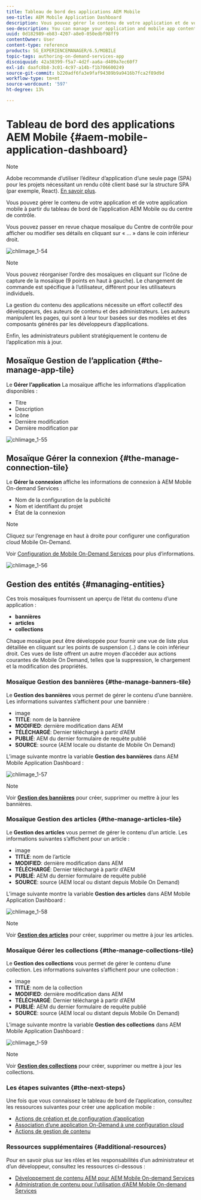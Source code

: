 ```yaml
---
title: Tableau de bord des applications AEM Mobile
seo-title: AEM Mobile Application Dashboard
description: Vous pouvez gérer le contenu de votre application et de votre application mobile à partir du tableau de bord de l’application AEM Mobile ou du centre de contrôle. Consultez cette page pour en savoir plus.
seo-description: You can manage your application and mobile app content from AEM Mobile Application Dashboard or the Control Center. Follow this page to learn more.
uuid: 0d182989-eb83-4207-a8e0-050edbf98ff9
contentOwner: User
content-type: reference
products: SG_EXPERIENCEMANAGER/6.5/MOBILE
topic-tags: authoring-on-demand-services-app
discoiquuid: 42a38399-f5a7-4d2f-aa6a-d409a7ec60f7
exl-id: daafc8b8-3c01-4c97-a14b-f1b706600249
source-git-commit: b220adf6fa3e9faf94389b9a9416b7fca2f89d9d
workflow-type: tm+mt
source-wordcount: '597'
ht-degree: 13%

---
```


# Tableau de bord des applications AEM Mobile {#aem-mobile-application-dashboard}

>[!NOTE]
>
>Adobe recommande d’utiliser l’éditeur d’application d’une seule page (SPA) pour les projets nécessitant un rendu côté client basé sur la structure SPA (par exemple, React). [En savoir plus](/help/sites-developing/spa-overview.md).

Vous pouvez gérer le contenu de votre application et de votre application mobile à partir du tableau de bord de l’application AEM Mobile ou du centre de contrôle.

Vous pouvez passer en revue chaque mosaïque du Centre de contrôle pour afficher ou modifier ses détails en cliquant sur « … » dans le coin inférieur droit.

![chlimage_1-54](assets/chlimage_1-54.png)

>[!NOTE]
>
>Vous pouvez réorganiser l’ordre des mosaïques en cliquant sur l’icône de capture de la mosaïque (9 points en haut à gauche). Le changement de commande est spécifique à l’utilisateur, différent pour les utilisateurs individuels.

La gestion du contenu des applications nécessite un effort collectif des développeurs, des auteurs de contenu et des administrateurs. Les auteurs manipulent les pages, qui sont à leur tour basées sur des modèles et des composants générés par les développeurs d’applications.

Enfin, les administrateurs publient stratégiquement le contenu de l’application mis à jour.

## Mosaïque Gestion de l’application {#the-manage-app-tile}

Le **Gérer l’application** La mosaïque affiche les informations d’application disponibles :

* Titre
* Description
* Icône
* Dernière modification
* Dernière modification par

![chlimage_1-55](assets/chlimage_1-55.png)

## Mosaïque Gérer la connexion {#the-manage-connection-tile}

Le **Gérer la connexion** affiche les informations de connexion à AEM Mobile On-demand Services :

* Nom de la configuration de la publicité
* Nom et identifiant du projet
* État de la connexion

>[!NOTE]
>
>Cliquez sur l’engrenage en haut à droite pour configurer une configuration cloud Mobile On-Demand.
>
>Voir [Configuration de Mobile On-Demand Services](/help/mobile/mobile-on-demand-associating-an-on-demand-app-to-cloud-configuration.md) pour plus d’informations.

![chlimage_1-56](assets/chlimage_1-56.png)

## Gestion des entités {#managing-entities}

Ces trois mosaïques fournissent un aperçu de l’état du contenu d’une application :

* **bannières**
* **articles**
* **collections**

Chaque mosaïque peut être développée pour fournir une vue de liste plus détaillée en cliquant sur les points de suspension (..) dans le coin inférieur droit. Ces vues de liste offrent un autre moyen d’accéder aux actions courantes de Mobile On Demand, telles que la suppression, le chargement et la modification des propriétés.

### Mosaïque Gestion des bannières {#the-manage-banners-tile}

Le **Gestion des bannières** vous permet de gérer le contenu d’une bannière. Les informations suivantes s’affichent pour une bannière :

* image
* **TITLE**: nom de la bannière
* **MODIFIED**: dernière modification dans AEM
* **TÉLÉCHARGÉ**: Dernier téléchargé à partir d’AEM
* **PUBLIÉ**: AEM du dernier formulaire de requête publié
* **SOURCE**: source (AEM locale ou distante de Mobile On Demand)

L’image suivante montre la variable **Gestion des bannières** dans AEM Mobile Application Dashboard :

![chlimage_1-57](assets/chlimage_1-57.png)

>[!NOTE]
>
>Voir **[Gestion des bannières](/help/mobile/mobile-on-demand-managing-banners.md)** pour créer, supprimer ou mettre à jour les bannières.

### Mosaïque Gestion des articles {#the-manage-articles-tile}

Le **Gestion des articles** vous permet de gérer le contenu d’un article. Les informations suivantes s’affichent pour un article :

* image
* **TITLE**: nom de l’article
* **MODIFIED**: dernière modification dans AEM
* **TÉLÉCHARGÉ**: Dernier téléchargé à partir d’AEM
* **PUBLIÉ**: AEM du dernier formulaire de requête publié
* **SOURCE**: source (AEM local ou distant depuis Mobile On Demand)

L’image suivante montre la variable **Gestion des articles** dans AEM Mobile Application Dashboard :

![chlimage_1-58](assets/chlimage_1-58.png)

>[!NOTE]
>
>Voir [**Gestion des articles**](/help/mobile/mobile-on-demand-managing-articles.md) pour créer, supprimer ou mettre à jour les articles.

### Mosaïque Gérer les collections {#the-manage-collections-tile}

Le **Gestion des collections** vous permet de gérer le contenu d’une collection. Les informations suivantes s’affichent pour une collection :

* image
* **TITLE**: nom de la collection
* **MODIFIED**: dernière modification dans AEM
* **TÉLÉCHARGÉ**: Dernier téléchargé à partir d’AEM
* **PUBLIÉ**: AEM du dernier formulaire de requête publié
* **SOURCE**: source (AEM local ou distant depuis Mobile On Demand)

L’image suivante montre la variable **Gestion des collections** dans AEM Mobile Application Dashboard :

![chlimage_1-59](assets/chlimage_1-59.png)

>[!NOTE]
>
>Voir **[Gestion des collections](/help/mobile/mobile-on-demand-managing-collections.md)** pour créer, supprimer ou mettre à jour les collections.

### Les étapes suivantes {#the-next-steps}

Une fois que vous connaissez le tableau de bord de l’application, consultez les ressources suivantes pour créer une application mobile :

* [Actions de création et de configuration d’application](/help/mobile/mobile-apps-ondemand-application-create-configure-action.md)
* [Association d’une application On-Demand à une configuration cloud](/help/mobile/mobile-on-demand-associating-an-on-demand-app-to-cloud-configuration.md)
* [Actions de gestion de contenu](/help/mobile/mobile-apps-ondemand-manage-content-ondemand.md)

### Ressources supplémentaires {#additional-resources}

Pour en savoir plus sur les rôles et les responsabilités d’un administrateur et d’un développeur, consultez les ressources ci-dessous :

* [Développement de contenu AEM pour AEM Mobile On-demand Services](/help/mobile/aem-mobile-on-demand.md)
* [Administration de contenu pour l’utilisation d’AEM Mobile On-demand Services](/help/mobile/aem-mobile.md)
